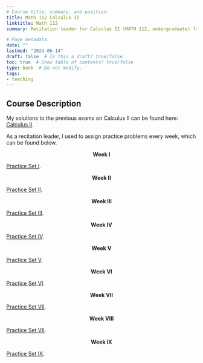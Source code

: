 ```yaml
---
# Course title, summary, and position.
title: Math 112 Calculus II
linktitle: Math 112
summary: Recitation leader for Calculus II (MATH 112, undergraduate) from Fall 2019-Spring 2022.

# Page metadata.
date: ""
lastmod: "2024-06-14"
draft: false  # Is this a draft? true/false
toc: true  # Show table of contents? true/false
type: book  # Do not modify.
tags: 
- teaching
---
```


## Course Description

My solutions to the previous exams on Calculus II can be found here: [Calculus II](CalculusII.pdf).

As a recitation leader, I used to assign practice problems every week, which can be found below.<br />

<p align="center"><b>Week I</b></p>

[Practice Set I](Problem-Set-I.pdf).

<p align="center"><b>Week II</b></p>

[Practice Set II](Problem-Set-II.pdf).

<p align="center"><b>Week III</b></p>

[Practice Set III](Problem-Set-III.pdf).


<p align="center"><b>Week IV</b></p>

[Practice Set IV](Problem-Set-IV.pdf).

<p align="center"><b>Week V</b></p>

[Practice Set V](Problem-Set-V.pdf).

<p align="center"><b>Week VI</b></p>

[Practice Set VI](Problem-Set-VI.pdf).

<p align="center"><b>Week VII</b></p>

[Practice Set VII](Problem-Set-VII.pdf).

<p align="center"><b>Week VIII</b></p>

[Practice Set VII](Problem-Set-VIII.pdf).

<p align="center"><b>Week IX</b></p>

[Practice Set IX](Problem-Set-IX.pdf).

